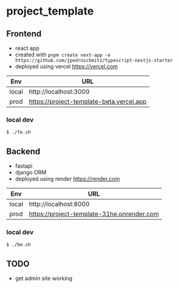 # project_template

## Frontend
- react app 
- created with `pnpm create next-app -e https://github.com/jpedroschmitz/typescript-nextjs-starter`
- deployed using vercel https://vercel.com

| Env   | URL                                      |
|-------|------------------------------------------|
| local | http://localhost:3000                    |
| prod  | https://project-template-beta.vercel.app |

### local dev
```bash
$ ./fe.sh
```

## Backend
- fastapi
- django ORM
- deployed using render https://render.com

| Env   | URL                                        |
|-------|--------------------------------------------|
| local | http://localhost:8000                      |
| prod  | https://project-template-31he.onrender.com |

### local dev
```bash
$ ./be.sh
```

## TODO
- get admin site working